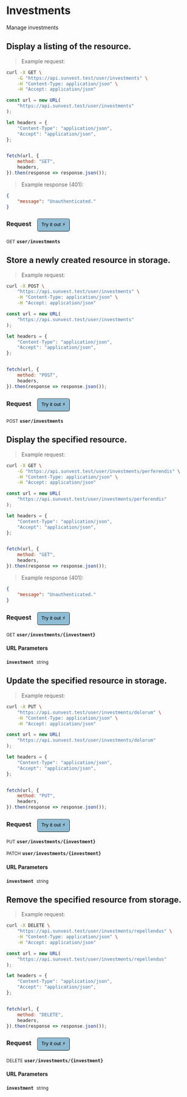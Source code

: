 # Investments

Manage investments

## Display a listing of the resource.




> Example request:

```bash
curl -X GET \
    -G "https://api.sunvest.test/user/investments" \
    -H "Content-Type: application/json" \
    -H "Accept: application/json"
```

```javascript
const url = new URL(
    "https://api.sunvest.test/user/investments"
);

let headers = {
    "Content-Type": "application/json",
    "Accept": "application/json",
};


fetch(url, {
    method: "GET",
    headers,
}).then(response => response.json());
```


> Example response (401):

```json
{
    "message": "Unauthenticated."
}
```
<div id="execution-results-GETuser-investments" hidden>
    <blockquote>Received response<span id="execution-response-status-GETuser-investments"></span>:</blockquote>
    <pre class="json"><code id="execution-response-content-GETuser-investments"></code></pre>
</div>
<div id="execution-error-GETuser-investments" hidden>
    <blockquote>Request failed with error:</blockquote>
    <pre><code id="execution-error-message-GETuser-investments"></code></pre>
</div>
<form id="form-GETuser-investments" data-method="GET" data-path="user/investments" data-authed="0" data-hasfiles="0" data-headers='{"Content-Type":"application\/json","Accept":"application\/json"}' onsubmit="event.preventDefault(); executeTryOut('GETuser-investments', this);">
<h3>
    Request&nbsp;&nbsp;&nbsp;
        <button type="button" style="background-color: #8fbcd4; padding: 5px 10px; border-radius: 5px; border-width: thin;" id="btn-tryout-GETuser-investments" onclick="tryItOut('GETuser-investments');">Try it out ⚡</button>
    <button type="button" style="background-color: #c97a7e; padding: 5px 10px; border-radius: 5px; border-width: thin;" id="btn-canceltryout-GETuser-investments" onclick="cancelTryOut('GETuser-investments');" hidden>Cancel</button>&nbsp;&nbsp;
    <button type="submit" style="background-color: #6ac174; padding: 5px 10px; border-radius: 5px; border-width: thin;" id="btn-executetryout-GETuser-investments" hidden>Send Request 💥</button>
    </h3>
<p>
<small class="badge badge-green">GET</small>
 <b><code>user/investments</code></b>
</p>
</form>


## Store a newly created resource in storage.




> Example request:

```bash
curl -X POST \
    "https://api.sunvest.test/user/investments" \
    -H "Content-Type: application/json" \
    -H "Accept: application/json"
```

```javascript
const url = new URL(
    "https://api.sunvest.test/user/investments"
);

let headers = {
    "Content-Type": "application/json",
    "Accept": "application/json",
};


fetch(url, {
    method: "POST",
    headers,
}).then(response => response.json());
```


<div id="execution-results-POSTuser-investments" hidden>
    <blockquote>Received response<span id="execution-response-status-POSTuser-investments"></span>:</blockquote>
    <pre class="json"><code id="execution-response-content-POSTuser-investments"></code></pre>
</div>
<div id="execution-error-POSTuser-investments" hidden>
    <blockquote>Request failed with error:</blockquote>
    <pre><code id="execution-error-message-POSTuser-investments"></code></pre>
</div>
<form id="form-POSTuser-investments" data-method="POST" data-path="user/investments" data-authed="0" data-hasfiles="0" data-headers='{"Content-Type":"application\/json","Accept":"application\/json"}' onsubmit="event.preventDefault(); executeTryOut('POSTuser-investments', this);">
<h3>
    Request&nbsp;&nbsp;&nbsp;
        <button type="button" style="background-color: #8fbcd4; padding: 5px 10px; border-radius: 5px; border-width: thin;" id="btn-tryout-POSTuser-investments" onclick="tryItOut('POSTuser-investments');">Try it out ⚡</button>
    <button type="button" style="background-color: #c97a7e; padding: 5px 10px; border-radius: 5px; border-width: thin;" id="btn-canceltryout-POSTuser-investments" onclick="cancelTryOut('POSTuser-investments');" hidden>Cancel</button>&nbsp;&nbsp;
    <button type="submit" style="background-color: #6ac174; padding: 5px 10px; border-radius: 5px; border-width: thin;" id="btn-executetryout-POSTuser-investments" hidden>Send Request 💥</button>
    </h3>
<p>
<small class="badge badge-black">POST</small>
 <b><code>user/investments</code></b>
</p>
</form>


## Display the specified resource.




> Example request:

```bash
curl -X GET \
    -G "https://api.sunvest.test/user/investments/perferendis" \
    -H "Content-Type: application/json" \
    -H "Accept: application/json"
```

```javascript
const url = new URL(
    "https://api.sunvest.test/user/investments/perferendis"
);

let headers = {
    "Content-Type": "application/json",
    "Accept": "application/json",
};


fetch(url, {
    method: "GET",
    headers,
}).then(response => response.json());
```


> Example response (401):

```json
{
    "message": "Unauthenticated."
}
```
<div id="execution-results-GETuser-investments--investment-" hidden>
    <blockquote>Received response<span id="execution-response-status-GETuser-investments--investment-"></span>:</blockquote>
    <pre class="json"><code id="execution-response-content-GETuser-investments--investment-"></code></pre>
</div>
<div id="execution-error-GETuser-investments--investment-" hidden>
    <blockquote>Request failed with error:</blockquote>
    <pre><code id="execution-error-message-GETuser-investments--investment-"></code></pre>
</div>
<form id="form-GETuser-investments--investment-" data-method="GET" data-path="user/investments/{investment}" data-authed="0" data-hasfiles="0" data-headers='{"Content-Type":"application\/json","Accept":"application\/json"}' onsubmit="event.preventDefault(); executeTryOut('GETuser-investments--investment-', this);">
<h3>
    Request&nbsp;&nbsp;&nbsp;
        <button type="button" style="background-color: #8fbcd4; padding: 5px 10px; border-radius: 5px; border-width: thin;" id="btn-tryout-GETuser-investments--investment-" onclick="tryItOut('GETuser-investments--investment-');">Try it out ⚡</button>
    <button type="button" style="background-color: #c97a7e; padding: 5px 10px; border-radius: 5px; border-width: thin;" id="btn-canceltryout-GETuser-investments--investment-" onclick="cancelTryOut('GETuser-investments--investment-');" hidden>Cancel</button>&nbsp;&nbsp;
    <button type="submit" style="background-color: #6ac174; padding: 5px 10px; border-radius: 5px; border-width: thin;" id="btn-executetryout-GETuser-investments--investment-" hidden>Send Request 💥</button>
    </h3>
<p>
<small class="badge badge-green">GET</small>
 <b><code>user/investments/{investment}</code></b>
</p>
<h4 class="fancy-heading-panel"><b>URL Parameters</b></h4>
<p>
<b><code>investment</code></b>&nbsp;&nbsp;<small>string</small>  &nbsp;
<input type="text" name="investment" data-endpoint="GETuser-investments--investment-" data-component="url" required  hidden>
<br>
</p>
</form>


## Update the specified resource in storage.




> Example request:

```bash
curl -X PUT \
    "https://api.sunvest.test/user/investments/dolorum" \
    -H "Content-Type: application/json" \
    -H "Accept: application/json"
```

```javascript
const url = new URL(
    "https://api.sunvest.test/user/investments/dolorum"
);

let headers = {
    "Content-Type": "application/json",
    "Accept": "application/json",
};


fetch(url, {
    method: "PUT",
    headers,
}).then(response => response.json());
```


<div id="execution-results-PUTuser-investments--investment-" hidden>
    <blockquote>Received response<span id="execution-response-status-PUTuser-investments--investment-"></span>:</blockquote>
    <pre class="json"><code id="execution-response-content-PUTuser-investments--investment-"></code></pre>
</div>
<div id="execution-error-PUTuser-investments--investment-" hidden>
    <blockquote>Request failed with error:</blockquote>
    <pre><code id="execution-error-message-PUTuser-investments--investment-"></code></pre>
</div>
<form id="form-PUTuser-investments--investment-" data-method="PUT" data-path="user/investments/{investment}" data-authed="0" data-hasfiles="0" data-headers='{"Content-Type":"application\/json","Accept":"application\/json"}' onsubmit="event.preventDefault(); executeTryOut('PUTuser-investments--investment-', this);">
<h3>
    Request&nbsp;&nbsp;&nbsp;
        <button type="button" style="background-color: #8fbcd4; padding: 5px 10px; border-radius: 5px; border-width: thin;" id="btn-tryout-PUTuser-investments--investment-" onclick="tryItOut('PUTuser-investments--investment-');">Try it out ⚡</button>
    <button type="button" style="background-color: #c97a7e; padding: 5px 10px; border-radius: 5px; border-width: thin;" id="btn-canceltryout-PUTuser-investments--investment-" onclick="cancelTryOut('PUTuser-investments--investment-');" hidden>Cancel</button>&nbsp;&nbsp;
    <button type="submit" style="background-color: #6ac174; padding: 5px 10px; border-radius: 5px; border-width: thin;" id="btn-executetryout-PUTuser-investments--investment-" hidden>Send Request 💥</button>
    </h3>
<p>
<small class="badge badge-darkblue">PUT</small>
 <b><code>user/investments/{investment}</code></b>
</p>
<p>
<small class="badge badge-purple">PATCH</small>
 <b><code>user/investments/{investment}</code></b>
</p>
<h4 class="fancy-heading-panel"><b>URL Parameters</b></h4>
<p>
<b><code>investment</code></b>&nbsp;&nbsp;<small>string</small>  &nbsp;
<input type="text" name="investment" data-endpoint="PUTuser-investments--investment-" data-component="url" required  hidden>
<br>
</p>
</form>


## Remove the specified resource from storage.




> Example request:

```bash
curl -X DELETE \
    "https://api.sunvest.test/user/investments/repellendus" \
    -H "Content-Type: application/json" \
    -H "Accept: application/json"
```

```javascript
const url = new URL(
    "https://api.sunvest.test/user/investments/repellendus"
);

let headers = {
    "Content-Type": "application/json",
    "Accept": "application/json",
};


fetch(url, {
    method: "DELETE",
    headers,
}).then(response => response.json());
```


<div id="execution-results-DELETEuser-investments--investment-" hidden>
    <blockquote>Received response<span id="execution-response-status-DELETEuser-investments--investment-"></span>:</blockquote>
    <pre class="json"><code id="execution-response-content-DELETEuser-investments--investment-"></code></pre>
</div>
<div id="execution-error-DELETEuser-investments--investment-" hidden>
    <blockquote>Request failed with error:</blockquote>
    <pre><code id="execution-error-message-DELETEuser-investments--investment-"></code></pre>
</div>
<form id="form-DELETEuser-investments--investment-" data-method="DELETE" data-path="user/investments/{investment}" data-authed="0" data-hasfiles="0" data-headers='{"Content-Type":"application\/json","Accept":"application\/json"}' onsubmit="event.preventDefault(); executeTryOut('DELETEuser-investments--investment-', this);">
<h3>
    Request&nbsp;&nbsp;&nbsp;
        <button type="button" style="background-color: #8fbcd4; padding: 5px 10px; border-radius: 5px; border-width: thin;" id="btn-tryout-DELETEuser-investments--investment-" onclick="tryItOut('DELETEuser-investments--investment-');">Try it out ⚡</button>
    <button type="button" style="background-color: #c97a7e; padding: 5px 10px; border-radius: 5px; border-width: thin;" id="btn-canceltryout-DELETEuser-investments--investment-" onclick="cancelTryOut('DELETEuser-investments--investment-');" hidden>Cancel</button>&nbsp;&nbsp;
    <button type="submit" style="background-color: #6ac174; padding: 5px 10px; border-radius: 5px; border-width: thin;" id="btn-executetryout-DELETEuser-investments--investment-" hidden>Send Request 💥</button>
    </h3>
<p>
<small class="badge badge-red">DELETE</small>
 <b><code>user/investments/{investment}</code></b>
</p>
<h4 class="fancy-heading-panel"><b>URL Parameters</b></h4>
<p>
<b><code>investment</code></b>&nbsp;&nbsp;<small>string</small>  &nbsp;
<input type="text" name="investment" data-endpoint="DELETEuser-investments--investment-" data-component="url" required  hidden>
<br>
</p>
</form>




